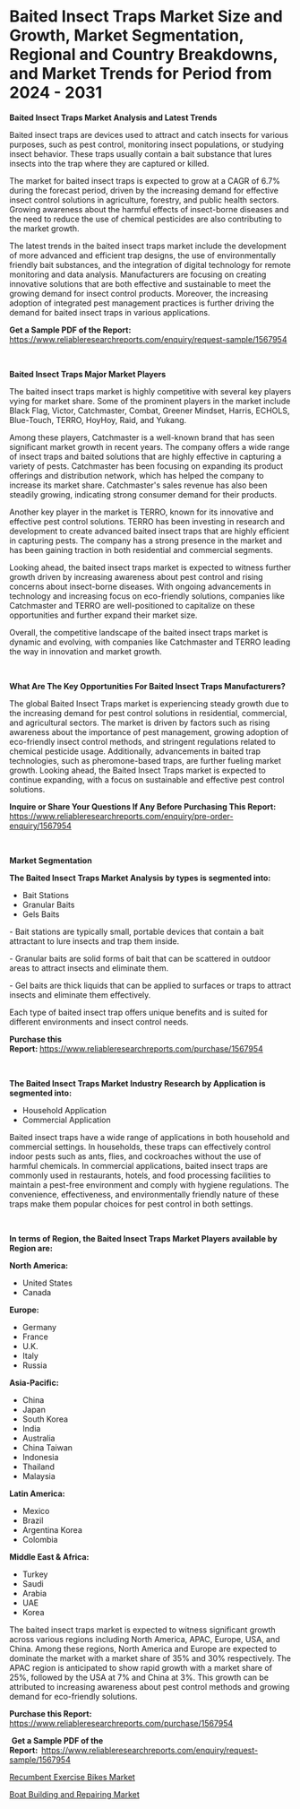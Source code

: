 <p><h1>Baited Insect Traps Market Size and Growth, Market Segmentation, Regional and Country Breakdowns, and Market Trends for Period from 2024 -  2031</h1></p><p><strong>Baited Insect Traps Market Analysis and Latest Trends</strong></p>
<p><p>Baited insect traps are devices used to attract and catch insects for various purposes, such as pest control, monitoring insect populations, or studying insect behavior. These traps usually contain a bait substance that lures insects into the trap where they are captured or killed.</p><p>The market for baited insect traps is expected to grow at a CAGR of 6.7% during the forecast period, driven by the increasing demand for effective insect control solutions in agriculture, forestry, and public health sectors. Growing awareness about the harmful effects of insect-borne diseases and the need to reduce the use of chemical pesticides are also contributing to the market growth.</p><p>The latest trends in the baited insect traps market include the development of more advanced and efficient trap designs, the use of environmentally friendly bait substances, and the integration of digital technology for remote monitoring and data analysis. Manufacturers are focusing on creating innovative solutions that are both effective and sustainable to meet the growing demand for insect control products. Moreover, the increasing adoption of integrated pest management practices is further driving the demand for baited insect traps in various applications.</p></p>
<p><strong>Get a Sample PDF of the Report:&nbsp;</strong> <a href="https://www.reliableresearchreports.com/enquiry/request-sample/1567954">https://www.reliableresearchreports.com/enquiry/request-sample/1567954</a></p>
<p>&nbsp;</p>
<p><strong>Baited Insect Traps Major Market Players</strong></p>
<p><p>The baited insect traps market is highly competitive with several key players vying for market share. Some of the prominent players in the market include Black Flag, Victor, Catchmaster, Combat, Greener Mindset, Harris, ECHOLS, Blue-Touch, TERRO, HoyHoy, Raid, and Yukang.</p><p>Among these players, Catchmaster is a well-known brand that has seen significant market growth in recent years. The company offers a wide range of insect traps and baited solutions that are highly effective in capturing a variety of pests. Catchmaster has been focusing on expanding its product offerings and distribution network, which has helped the company to increase its market share. Catchmaster's sales revenue has also been steadily growing, indicating strong consumer demand for their products.</p><p>Another key player in the market is TERRO, known for its innovative and effective pest control solutions. TERRO has been investing in research and development to create advanced baited insect traps that are highly efficient in capturing pests. The company has a strong presence in the market and has been gaining traction in both residential and commercial segments.</p><p>Looking ahead, the baited insect traps market is expected to witness further growth driven by increasing awareness about pest control and rising concerns about insect-borne diseases. With ongoing advancements in technology and increasing focus on eco-friendly solutions, companies like Catchmaster and TERRO are well-positioned to capitalize on these opportunities and further expand their market size.</p><p>Overall, the competitive landscape of the baited insect traps market is dynamic and evolving, with companies like Catchmaster and TERRO leading the way in innovation and market growth.</p></p>
<p>&nbsp;</p>
<p><strong>What Are The Key Opportunities For Baited Insect Traps Manufacturers?</strong></p>
<p><p>The global Baited Insect Traps market is experiencing steady growth due to the increasing demand for pest control solutions in residential, commercial, and agricultural sectors. The market is driven by factors such as rising awareness about the importance of pest management, growing adoption of eco-friendly insect control methods, and stringent regulations related to chemical pesticide usage. Additionally, advancements in baited trap technologies, such as pheromone-based traps, are further fueling market growth. Looking ahead, the Baited Insect Traps market is expected to continue expanding, with a focus on sustainable and effective pest control solutions.</p></p>
<p><strong>Inquire or Share Your Questions If Any Before Purchasing This Report:</strong> <a href="https://www.reliableresearchreports.com/enquiry/pre-order-enquiry/1567954">https://www.reliableresearchreports.com/enquiry/pre-order-enquiry/1567954</a></p>
<p>&nbsp;</p>
<p><strong>Market Segmentation</strong></p>
<p><strong>The Baited Insect Traps Market Analysis by types is segmented into:</strong></p>
<p><ul><li>Bait Stations</li><li>Granular Baits</li><li>Gels Baits</li></ul></p>
<p><p>- Bait stations are typically small, portable devices that contain a bait attractant to lure insects and trap them inside.</p><p>- Granular baits are solid forms of bait that can be scattered in outdoor areas to attract insects and eliminate them.</p><p>- Gel baits are thick liquids that can be applied to surfaces or traps to attract insects and eliminate them effectively.</p><p>Each type of baited insect trap offers unique benefits and is suited for different environments and insect control needs.</p></p>
<p><strong>Purchase this Report:&nbsp;</strong><a href="https://www.reliableresearchreports.com/purchase/1567954">https://www.reliableresearchreports.com/purchase/1567954</a></p>
<p>&nbsp;</p>
<p><strong>The Baited Insect Traps Market Industry Research by Application is segmented into:</strong></p>
<p><ul><li>Household Application</li><li>Commercial Application</li></ul></p>
<p><p>Baited insect traps have a wide range of applications in both household and commercial settings. In households, these traps can effectively control indoor pests such as ants, flies, and cockroaches without the use of harmful chemicals. In commercial applications, baited insect traps are commonly used in restaurants, hotels, and food processing facilities to maintain a pest-free environment and comply with hygiene regulations. The convenience, effectiveness, and environmentally friendly nature of these traps make them popular choices for pest control in both settings.</p></p>
<p>&nbsp;</p>
<p><strong>In terms of Region, the Baited Insect Traps Market Players available by Region are:</strong></p>
<p>
    <p> <strong> North America: </strong>
        <ul>
            <li>United States</li>
            <li>Canada</li>
        </ul>
        </p> 
    <p> <strong> Europe: </strong>
        <ul>
            <li>Germany</li>
            <li>France</li>
            <li>U.K.</li>
            <li>Italy</li>
            <li>Russia</li>
        </ul>
        </p> 
    <p> <strong> Asia-Pacific: </strong>
        <ul>
            <li>China</li>
            <li>Japan</li>
            <li>South Korea</li>
            <li>India</li>
            <li>Australia</li>
            <li>China Taiwan</li>
            <li>Indonesia</li>
            <li>Thailand</li>
            <li>Malaysia</li>
        </ul>
        </p> 
    <p> <strong> Latin America: </strong>
        <ul>
            <li>Mexico</li>
            <li>Brazil</li>
            <li>Argentina Korea</li>
            <li>Colombia</li>
        </ul>
        </p> 
    <p> <strong> Middle East & Africa: </strong>
        <ul>
            <li>Turkey</li>
            <li>Saudi</li>
            <li>Arabia</li>
            <li>UAE</li>
            <li>Korea</li>
        </ul>
    </p>
    </p>
<p><p>The baited insect traps market is expected to witness significant growth across various regions including North America, APAC, Europe, USA, and China. Among these regions, North America and Europe are expected to dominate the market with a market share of 35% and 30% respectively. The APAC region is anticipated to show rapid growth with a market share of 25%, followed by the USA at 7% and China at 3%. This growth can be attributed to increasing awareness about pest control methods and growing demand for eco-friendly solutions.</p></p>
<p><strong>Purchase this Report: </strong><a href="https://www.reliableresearchreports.com/purchase/1567954">https://www.reliableresearchreports.com/purchase/1567954</a></p>
<p>&nbsp;<strong>Get a Sample PDF of the Report:&nbsp;&nbsp;</strong><a href="https://www.reliableresearchreports.com/enquiry/request-sample/1567954">https://www.reliableresearchreports.com/enquiry/request-sample/1567954</a></p>
<p><strong></strong></p>
<p><p><a href="https://issuu.com/reportprime-2/docs/recumbent-exercise-bikes-market-size-2030.pptx">Recumbent Exercise Bikes Market</a></p><p><a href="https://issuu.com/reportprime-2/docs/boat-building-and-repairing-market-size-2030.pptx">Boat Building and Repairing Market</a></p></p>
